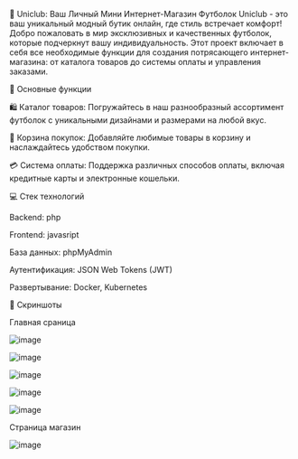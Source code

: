🎉 Uniclub: Ваш Личный Мини Интернет-Магазин Футболок
Uniclub - это ваш уникальный модный бутик онлайн, где стиль встречает комфорт! Добро пожаловать в мир эксклюзивных и качественных футболок, которые подчеркнут вашу индивидуальность. Этот проект включает в себя все необходимые функции для создания потрясающего интернет-магазина: от каталога товаров до системы оплаты и управления заказами.

🌟 Основные функции

🛍 Каталог товаров: Погружайтесь в наш разнообразный ассортимент футболок с уникальными дизайнами и размерами на любой вкус.

🛒 Корзина покупок: Добавляйте любимые товары в корзину и наслаждайтесь удобством покупки.

💳 Система оплаты: Поддержка различных способов оплаты, включая кредитные карты и электронные кошельки.

💻 Стек технологий

Backend: php

Frontend: javasript

База данных: phpMyAdmin

Аутентификация: JSON Web Tokens (JWT)

Развертывание: Docker, Kubernetes


📸 Скриншоты

Главная сраница 

![image](https://github.com/user-attachments/assets/a88420d0-4cdb-47f3-9e4f-ccd48ea27d0a)

![image](https://github.com/user-attachments/assets/e889fafb-437c-4cf9-92f7-e5eb284a9862)

![image](https://github.com/user-attachments/assets/d8830347-9967-4c53-8497-a37c7462caff)

![image](https://github.com/user-attachments/assets/d319b5bc-6dbc-4d03-8c9d-ed47db8f3eb8)

![image](https://github.com/user-attachments/assets/92864564-8eed-4931-9d20-c8061b20a47b)

Страница магазин 

![image](https://github.com/user-attachments/assets/7b954e2b-1e59-4a79-880d-60c31dcfe9c1)












